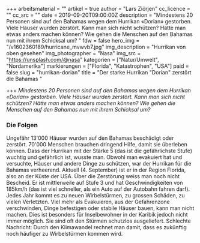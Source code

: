 +++
arbeitsmaterial = ""
artikel = true
author = "Lars Ziörjen"
cc_licence = ""
cc_src = ""
date = 2019-09-20T09:00:00Z
description = "Mindestens 20 Personen sind auf den Bahamas wegen dem Hurrikan «Dorian» gestorben. Viele Häuser wurden zerstört. Kann man sich nicht schützen? Hätte man etwas anders machen können? Wie gehen die Menschen auf den Bahamas nun mit ihrem Schicksal um? "
fdw = false
hero_img = "/v1602360189/hurricane_mvwvb7.jpg"
img_description = "Hurrikan von oben gesehen"
img_photographer = "Nasa"
img_src = "https://unsplash.com/@nasa"
kategorien = ["Natur/Umwelt", "Nordamerika"]
markierungen = ["Florida", "Katastrophen", "USA"]
paid = false
slug = "hurrikan-dorian"
title = "Der starke Hurrikan \"Dorian\" zerstört die Bahamas "

+++
_Mindestens 20 Personen sind auf den Bahamas wegen dem Hurrikan «Dorian» gestorben. Viele Häuser wurden zerstört. Kann man sich nicht schützen? Hätte man etwas anders machen können? Wie gehen die Menschen auf den Bahamas nun mit ihrem Schicksal um?_

### Die Folgen

Ungefähr 13'000 Häuser wurden auf den Bahamas beschädigt oder zerstört. 70'000 Menschen brauchen dringend Hilfe, damit sie überleben können. Dass der Hurrikan mit der Stärke 5 (das ist die gefährlichste Stufe) wuchtig und gefährlich ist, wusste man. Obwohl man evakuiert hat und versuchte, Häuser und andere Dinge zu schützen, war der Hurrikan für die Bahamas verheerend. Aktuell (4. September) ist er in der Region Florida, also an der Küste der USA. Über die Zerstörung weiss man noch nicht Bescheid. Er ist mittlerweile auf Stufe 3 und hat Geschwindigkeiten von 185km/h (das ist viel schneller, als ein Auto auf der Autobahn fahren darf). Jedes Jahr kommt es zu neuen Wirbelstürmen, zu grossen Schäden, zu vielen Verletzten. Viel mehr als Evakuieren, aus der Gefahrenzone verschwinden, Dinge befestigen oder stabile Häuser bauen, kann man nicht machen. Dies ist besonders für Inselbewohner in der Karibik jedoch nicht immer möglich. Sie sind oft den Stürmen schutzlos ausgeliefert. Schlechte Nachricht: Durch den Klimawandel rechnet man damit, dass es zukünftig noch häufiger zu Wirbelstürmen kommen wird.